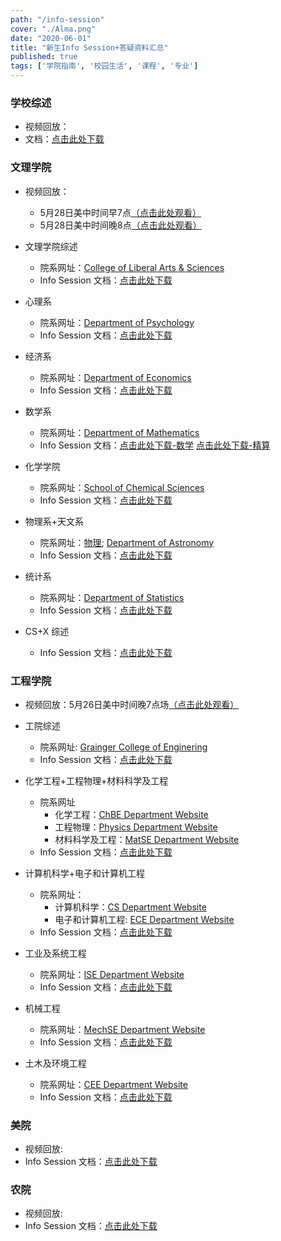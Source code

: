 ```yaml
---
path: "/info-session"
cover: "./Alma.png"
date: "2020-06-01"
title: "新生Info Session+答疑资料汇总"
published: true
tags: ['学院指南', '校园生活', '课程', '专业']
---
```

### 学校综述
-	视频回放：
- 文档：[点击此处下载](../../info-session/UIUC.pdf)

### 文理学院
- 视频回放：  
	- 5月28日美中时间早7点[（点击此处观看）](https://illinois.zoom.us/rec/share/3elJIbLB3DtIeKPx7hzbRaAcOIrdX6a813AW8voFxU5os-07kPQXRCoI04fQSw5_?startTime=1590667444000)  
	- 5月28日美中时间晚8点[（点击此处观看）](https://illinois.zoom.us/rec/share/_OFMdanysTlOGo3c1U2cAK4IE57mT6a81XVMrPUOnUd5_AsZofcZTWm2f1Y6P7lg)

- 文理学院综述
	- 院系网址：[College of Liberal Arts & Sciences](https://las.illinois.edu/)
	- Info Session 文档：[点击此处下载](../../info-session/las/LAS.pdf)

- 心理系
	- 院系网址：[Department of Psychology](https://psychology.illinois.edu/)
	- Info Session 文档：[点击此处下载](../../info-session/las/Psyc.pdf)

- 经济系
	- 院系网址：[Department of Economics](https://economics.illinois.edu/)
	- Info Session 文档：[点击此处下载](../../info-session/las/Grainger.pdf)

- 数学系
	- 院系网址：[Department of Mathematics](https://math.illinois.edu/)
	- Info Session 文档：[点击此处下载-数学](../../info-session/las/Math.pdf) [点击此处下载-精算](../../info-session/las/Actuarial_Science.pdf)

- 化学学院
	- 院系网址：[School of Chemical Sciences](https://scs.illinois.edu/)
	- Info Session 文档：[点击此处下载](../../info-session/las/SCS.pdf)

- 物理系+天文系
	- 院系网址：[物理](https://physics.illinois.edu/); [Department of Astronomy](https://astro.illinois.edu/)
	- Info Session 文档：[点击此处下载](../../info-session/las/Phys+Astro.pdf)

- 统计系
	- 院系网址：[Department of Statistics](https://stat.illinois.edu/)
	- Info Session 文档：[点击此处下载](../../info-session/las/STAT.pdf)

- CS+X 综述
	- Info Session 文档：[点击此处下载](../../info-session/las/CS+X.pdf)

### 工程学院  
- 视频回放：5月26日美中时间晚7点场[（点击此处观看）](https://illinois.zoom.us/rec/share/-dNkDen71zlJa8_1uFvTVYkDL4PLaaa81iEdr_IEykdtt9eFNZAUelqqRbdGNSNb)

- 工院综述
	- 院系网址: [Grainger College of Enginering](https://grainger.illinois.edu/)
	- Info Session 文档：[点击此处下载](../../info-session/eng/Grainger.pdf)

- 化学工程+工程物理+材料科学及工程
  - 院系网址
  	- 化学工程：[ChBE Department Website](https://chbe.illinois.edu/)
  	- 工程物理：[Physics Department Website](https://physics.illinois.edu/)
  	- 材料科学及工程：[MatSE Department Website](https://matse.illinois.edu/)
  - Info Session 文档：[点击此处下载](../../info-session/eng/ChBE+EngPhy+MatSE.pdf)

- 计算机科学+电子和计算机工程
	- 院系网址：
		- 计算机科学：[CS Department Website](https://cs.illinois.edu/)
		- 电子和计算机工程: [ECE Department Website](https://ece.illinois.edu/)
	- Info Session 文档：[点击此处下载](../../info-session/eng/CS+ECE.pdf)

- 工业及系统工程
	- 院系网址：[ISE Department Website](https://ise.illinois.edu/)
	- Info Session 文档：[点击此处下载](../../info-session/eng/ISE.pdf)

- 机械工程
	- 院系网址：[MechSE Department Website](http://mechanical.illinois.edu/)
	- Info Session 文档：[点击此处下载](../../info-session/eng/ME.pdf)

- 土木及环境工程
	- 院系网址：[CEE Department Website](http://cee.illinois.edu/)
	- Info Session 文档：[点击此处下载](../../info-session/eng/CEE.pdf)

### 美院
- 视频回放:
- Info Session 文档：[点击此处下载](../../info-session/FAA.pdf)

### 农院
- 视频回放:
- Info Session 文档：[点击此处下载](../../info-session/ACES.pdf)
